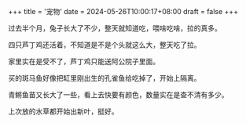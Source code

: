 +++
title = '宠物'
date = 2024-05-26T10:00:17+08:00
draft = false
+++

过去半个月，兔子长大了不少，整天就知道吃，喂啥吃啥，拉的真多。

四只芦丁鸡还活着，不知道是不是个头就这么大，整天吃了拉。

家里实在是受不了，芦丁鸡只能送阿公院子里面。

买的斑马鱼好像把缸里刚出生的孔雀鱼给吃掉了，开始上隔离。

青鳉鱼苗又长大了一些，看上去快要有颜色，数量实在是查不清有多少。

上次放的水草都开始出新叶，挺好。